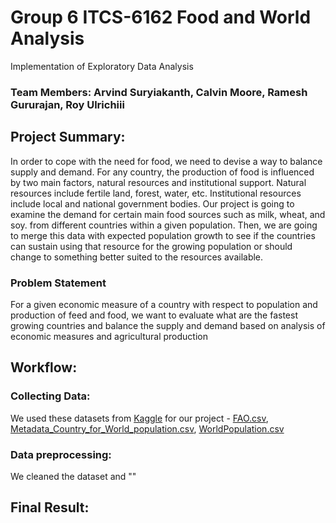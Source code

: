 # Group 6 ITCS-6162 Food and World Analysis
Implementation of Exploratory Data Analysis

### Team Members: Arvind Suryiakanth, Calvin Moore, Ramesh Gururajan, Roy Ulrichiii

## Project Summary:
In order to cope with the need for food, we need to devise a way to balance supply and demand. For any country, the production of food is influenced by two main factors, natural resources and institutional support. Natural resources include fertile land, forest, water, etc. Institutional resources include local and national government bodies. Our project is going to examine the demand for certain main food sources such as milk, wheat, and soy. from different countries within a given population. Then, we are going to merge this data with expected population growth to see if the countries can sustain using that resource for the growing population or should change to something better suited to the resources available.

### Problem Statement
For a given economic measure of a country with respect to population 
and production of feed and food, we want to evaluate what are the fastest growing countries and balance the supply and demand based on analysis of economic measures and agricultural production

## Workflow:

### Collecting Data:
We used these datasets from [Kaggle](https://www.kaggle.com/) for our project - [FAO.csv](https://github.com/ramkguru97/Group_6_6162/blob/main/FAO.csv), [Metadata_Country_for_World_population.csv](https://github.com/ramkguru97/Group_6_6162/blob/main/Metadata_Country_for_World_population.csv), [WorldPopulation.csv](https://github.com/ramkguru97/Group_6_6162/blob/main/WorldPopulation.csv)

### Data preprocessing:
We cleaned the dataset and ""

## Final Result:
